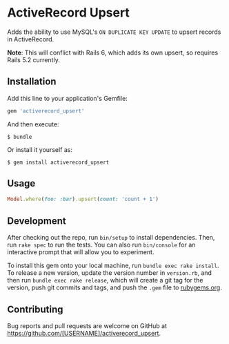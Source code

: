 # ActiveRecord Upsert

Adds the ability to use MySQL's `ON DUPLICATE KEY UPDATE` to upsert records in ActiveRecord.

**Note**: This will conflict with Rails 6, which adds its own upsert, so requires Rails 5.2 currently. 

## Installation

Add this line to your application's Gemfile:

```ruby
gem 'activerecord_upsert'
```

And then execute:

    $ bundle

Or install it yourself as:

    $ gem install activerecord_upsert

## Usage

```ruby
Model.where(foo: :bar).upsert(count: 'count + 1')
```

## Development

After checking out the repo, run `bin/setup` to install dependencies. Then, run `rake spec` to run the tests. You can also run `bin/console` for an interactive prompt that will allow you to experiment.

To install this gem onto your local machine, run `bundle exec rake install`. To release a new version, update the version number in `version.rb`, and then run `bundle exec rake release`, which will create a git tag for the version, push git commits and tags, and push the `.gem` file to [rubygems.org](https://rubygems.org).

## Contributing

Bug reports and pull requests are welcome on GitHub at https://github.com/[USERNAME]/activerecord_upsert.
